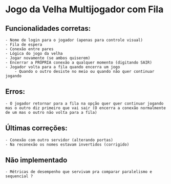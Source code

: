 # Jogo da Velha Multijogador com Fila

## Funcionalidades corretas:
    - Nome de login para o jogador (apenas para controle visual)
    - Fila de espera
    - Conexão entre pares
    - Lógica do jogo da velha
    - Jogar novamente (se ambos quiserem)
    - Encerrar a PRÓPRIA conexão a qualquer momento (digitando SAIR)
    - Jogador volta para a fila quando encerra um jogo
        - Quando o outro desiste no meio ou quando não quer continuar jogando

## Erros:
    - O jogador retornar para a fila na opção quer quer continuar jogando mas o outro diz primeiro que vai sair (O encerra a conexão normalmente de um mas o outro não volta para a fila)

## Últimas correções:
    - Conexão com outro servidor (alterando portas)
    - Na reconexão os nomes estavam invertidos (corrigido)



## Não implementado
    - Métricas de desempenho que servivam pra comparar paralelismo e sequencial ?


